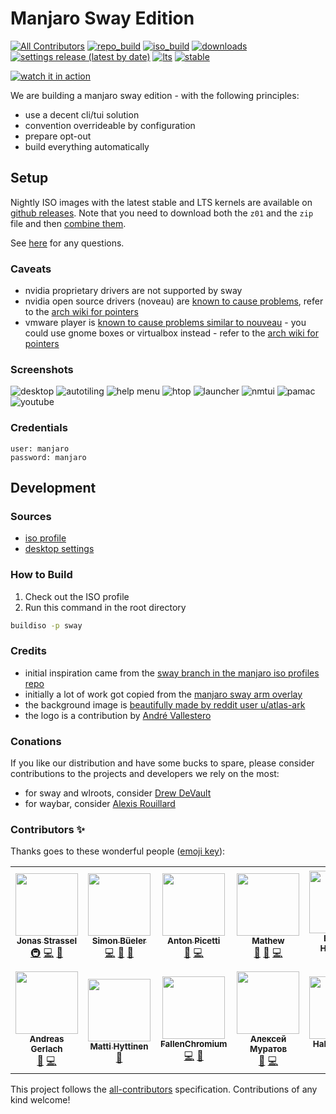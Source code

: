 # Manjaro Sway Edition
[![All Contributors](https://img.shields.io/badge/dynamic/json?color=important&label=contributors&query=%24.contributors.length&url=https%3A%2F%2Fraw.githubusercontent.com%2FManjaro-Sway%2Fmanjaro-sway%2Fmain%2F.all-contributorsrc)](#contributors-)
[![repo_build](https://github.com/manjaro-sway/packages/workflows/repo-add/badge.svg?event=repository_dispatch)](https://github.com/manjaro-sway/packages/actions)
[![iso_build](https://github.com/manjaro-sway/manjaro-sway/workflows/iso_build/badge.svg?event=repository_dispatch)](https://github.com/manjaro-sway/manjaro-sway/actions)
[![downloads](https://img.shields.io/badge/dynamic/json?color=green&label=downloads&cache=3600&query=count&url=https%3A%2F%2Freleases-download-count.vercel.app%2Fapi%2Fmanjaro-sway%2Fmanjaro-sway%3Fsuffix%3Diso%2Czip)](https://github.com/Manjaro-Sway/manjaro-sway/releases/latest)
[![settings release (latest by date)](https://img.shields.io/github/v/release/manjaro-sway/desktop-settings)](https://github.com/Manjaro-Sway/desktop-settings/releases/latest)
[![lts](https://img.shields.io/badge/dynamic/json?label=lts&query=%24%5B%3A1%5D.packageName&url=https%3A%2F%2Fkernel-info.manjaro-sway.download%2F%3Fcategory%3Dlongterm)](https://github.com/Manjaro-Sway/manjaro-sway/releases/latest)
[![stable](https://img.shields.io/badge/dynamic/json?label=stable&query=%24%5B%3A1%5D.packageName&url=https%3A%2F%2Fkernel-info.manjaro-sway.download%2F%3Fcategory%3Dstable)](https://github.com/Manjaro-Sway/manjaro-sway/releases/latest)

[![watch it in action](https://img.youtube.com/vi/34DIO61GxAE/0.jpg)](https://www.youtube.com/watch?v=34DIO61GxAE "watch it in action")

We are building a manjaro sway edition - with the following principles:

- use a decent cli/tui solution
- convention overrideable by configuration
- prepare opt-out
- build everything automatically

## Setup

Nightly ISO images with the latest stable and LTS kernels are available on [github releases](https://github.com/manjaro-sway/manjaro-sway/releases).
Note that you need to download both the `z01` and the `zip` file and then [combine them](https://github.com/Manjaro-Sway/manjaro-sway/blob/main/SUPPORT.md#how-can-i-unzip-the-multi-part-zip-zip--z01).

See [here](SUPPORT.md) for any questions.

### Caveats

- nvidia proprietary drivers are not supported by sway
- nvidia open source drivers (noveau) are [known to cause problems](https://github.com/Manjaro-Sway/manjaro-sway/issues/140),
  refer to the [arch wiki for pointers](https://wiki.archlinux.org/title/Sway#Sway_v1.6_shows_garbage_or_blank_screen_when_using_nouveau)
- vmware player is [known to cause problems similar to nouveau](https://github.com/Manjaro-Sway/manjaro-sway/issues/139) -
  you could use gnome boxes or virtualbox instead - refer to the [arch wiki for pointers](https://wiki.archlinux.org/title/Sway#Virtualization) 

### Screenshots

![desktop](docs/_includes/desktop.png?raw=true)
![autotiling](docs/_includes/autotiling.png?raw=true)
![help menu](docs/_includes/help.png?raw=true)
![htop](docs/_includes/htop.png?raw=true)
![launcher](docs/_includes/launcher.png?raw=true)
![nmtui](docs/_includes/nmtui.png?raw=true)
![pamac](docs/_includes/pamac.png?raw=true)
![youtube](docs/_includes/youtube.png?raw=true)

### Credentials

```
user: manjaro
password: manjaro
```

## Development

### Sources

- [iso profile](https://github.com/manjaro-sway/iso-profiles/tree/sway/community/sway)
- [desktop settings](https://github.com/manjaro-sway/desktop-settings/tree/sway/community/sway)

### How to Build

1. Check out the ISO profile
2. Run this command in the root directory

```bash
buildiso -p sway
```

### Credits

- initial inspiration came from the [sway branch in the manjaro iso profiles repo](https://gitlab.manjaro.org/profiles-and-settings/iso-profiles/-/tree/sway)
- initially a lot of work got copied from the [manjaro sway arm overlay](https://gitlab.manjaro.org/manjaro-arm/applications/arm-profiles/-/tree/master/overlays/sway)
- the background image is [beautifully made by reddit user u/atlas-ark](https://www.reddit.com/r/wallpaper/comments/kmh680/1920x1080_all_resolutions_available_dark_light/?utm_source=share&utm_medium=web2x&context=3)
- the logo is a contribution by [André Vallestero](https://github.com/AndreVallestero)

### Conations

If you like our distribution and have some bucks to spare, please consider contributions to the projects and developers we rely on the most:

- for sway and wlroots, consider [Drew DeVault](https://drewdevault.com/donate)
- for waybar, consider [Alexis Rouillard](https://github.com/sponsors/Alexays)

### Contributors ✨

Thanks goes to these wonderful people ([emoji key](https://allcontributors.org/docs/en/emoji-key)):

<!-- ALL-CONTRIBUTORS-LIST:START - Do not remove or modify this section -->
<!-- prettier-ignore-start -->
<!-- markdownlint-disable -->
<table>
  <tr>
    <td align="center"><a href="https://jonas-strassel.de/"><img src="https://avatars.githubusercontent.com/u/4662748?v=4?s=100" width="100px;" alt=""/><br /><sub><b>Jonas Strassel</b></sub></a><br /><a href="#infra-boredland" title="Infrastructure (Hosting, Build-Tools, etc)">🚇</a> <a href="https://github.com/Manjaro-Sway/manjaro-sway/commits?author=boredland" title="Code">💻</a> <a href="#maintenance-boredland" title="Maintenance">🚧</a></td>
    <td align="center"><a href="https://github.com/simon-bueler"><img src="https://avatars.githubusercontent.com/u/5940667?v=4?s=100" width="100px;" alt=""/><br /><sub><b>Simon Büeler</b></sub></a><br /><a href="https://github.com/Manjaro-Sway/manjaro-sway/commits?author=simon-bueler" title="Code">💻</a> <a href="#maintenance-simon-bueler" title="Maintenance">🚧</a> <a href="#ideas-simon-bueler" title="Ideas, Planning, & Feedback">🤔</a></td>
    <td align="center"><a href="https://github.com/AntonPicetti"><img src="https://avatars.githubusercontent.com/u/31367653?v=4?s=100" width="100px;" alt=""/><br /><sub><b>Anton Picetti</b></sub></a><br /><a href="https://github.com/Manjaro-Sway/manjaro-sway/issues?q=author%3AAntonPicetti" title="Bug reports">🐛</a> <a href="https://github.com/Manjaro-Sway/manjaro-sway/commits?author=AntonPicetti" title="Code">💻</a></td>
    <td align="center"><a href="https://github.com/Mathew-D"><img src="https://avatars.githubusercontent.com/u/44036272?v=4?s=100" width="100px;" alt=""/><br /><sub><b>Mathew</b></sub></a><br /><a href="https://github.com/Manjaro-Sway/manjaro-sway/issues?q=author%3AMathew-D" title="Bug reports">🐛</a> <a href="#ideas-Mathew-D" title="Ideas, Planning, & Feedback">🤔</a> <a href="https://github.com/Manjaro-Sway/manjaro-sway/commits?author=Mathew-D" title="Code">💻</a></td>
    <td align="center"><a href="https://github.com/bhartshorn"><img src="https://avatars.githubusercontent.com/u/56871?v=4?s=100" width="100px;" alt=""/><br /><sub><b>Brandon Hartshorn</b></sub></a><br /><a href="https://github.com/Manjaro-Sway/manjaro-sway/issues?q=author%3Abhartshorn" title="Bug reports">🐛</a></td>
    <td align="center"><a href="https://www.andrevallestero.com"><img src="https://avatars.githubusercontent.com/u/39736205?v=4?s=100" width="100px;" alt=""/><br /><sub><b>Andre Vallestero</b></sub></a><br /><a href="#design-AndreVallestero" title="Design">🎨</a></td>
    <td align="center"><a href="http://falco.dev"><img src="https://avatars.githubusercontent.com/u/1385470?v=4?s=100" width="100px;" alt=""/><br /><sub><b>Rafael dos Santos Silva</b></sub></a><br /><a href="https://github.com/Manjaro-Sway/manjaro-sway/commits?author=xfalcox" title="Code">💻</a></td>
  </tr>
  <tr>
    <td align="center"><a href="http://www.appelgriebsch.org"><img src="https://avatars.githubusercontent.com/u/6803419?v=4?s=100" width="100px;" alt=""/><br /><sub><b>Andreas Gerlach</b></sub></a><br /><a href="#ideas-appelgriebsch" title="Ideas, Planning, & Feedback">🤔</a> <a href="https://github.com/Manjaro-Sway/manjaro-sway/commits?author=appelgriebsch" title="Code">💻</a></td>
    <td align="center"><a href="https://github.com/Chrysostomus"><img src="https://avatars.githubusercontent.com/u/12002226?v=4?s=100" width="100px;" alt=""/><br /><sub><b>Matti Hyttinen</b></sub></a><br /><a href="#ideas-Chrysostomus" title="Ideas, Planning, & Feedback">🤔</a></td>
    <td align="center"><a href="https://github.com/FallenChromium"><img src="https://avatars.githubusercontent.com/u/43214067?v=4?s=100" width="100px;" alt=""/><br /><sub><b>FallenChromium</b></sub></a><br /><a href="https://github.com/Manjaro-Sway/manjaro-sway/commits?author=FallenChromium" title="Code">💻</a> <a href="#ideas-FallenChromium" title="Ideas, Planning, & Feedback">🤔</a></td>
    <td align="center"><a href="http://MuratovAS.github.io"><img src="https://avatars.githubusercontent.com/u/50487552?v=4?s=100" width="100px;" alt=""/><br /><sub><b>Алексей Муратов </b></sub></a><br /><a href="https://github.com/Manjaro-Sway/manjaro-sway/issues?q=author%3AMuratovAS" title="Bug reports">🐛</a> <a href="https://github.com/Manjaro-Sway/manjaro-sway/commits?author=MuratovAS" title="Code">💻</a></td>
    <td align="center"><a href="http://www.mscneuro.uni-freiburg.de/"><img src="https://avatars.githubusercontent.com/u/33870649?v=4?s=100" width="100px;" alt=""/><br /><sub><b>Hakan Yilmaz</b></sub></a><br /><a href="https://github.com/Manjaro-Sway/manjaro-sway/issues?q=author%3Ahakanyi" title="Bug reports">🐛</a> <a href="https://github.com/Manjaro-Sway/manjaro-sway/commits?author=hakanyi" title="Code">💻</a></td>
    <td align="center"><a href="https://github.com/ahoneybun"><img src="https://avatars.githubusercontent.com/u/4884946?v=4?s=100" width="100px;" alt=""/><br /><sub><b>Aaron Honeycutt</b></sub></a><br /><a href="https://github.com/Manjaro-Sway/manjaro-sway/commits?author=ahoneybun" title="Documentation">📖</a></td>
    <td align="center"><a href="https://github.com/vncsna"><img src="https://avatars.githubusercontent.com/u/4673693?v=4?s=100" width="100px;" alt=""/><br /><sub><b>Vinicius Aguiar</b></sub></a><br /><a href="https://github.com/Manjaro-Sway/manjaro-sway/issues?q=author%3Avncsna" title="Bug reports">🐛</a></td>
  </tr>
</table>

<!-- markdownlint-restore -->
<!-- prettier-ignore-end -->

<!-- ALL-CONTRIBUTORS-LIST:END -->

This project follows the [all-contributors](https://github.com/all-contributors/all-contributors) specification. Contributions of any kind welcome!
